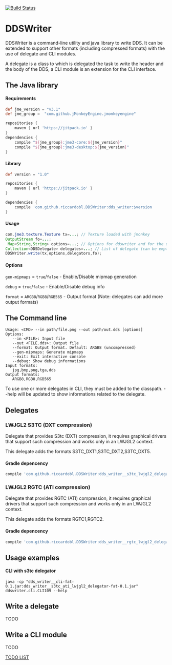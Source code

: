 [![Build Status](https://travis-ci.org/riccardobl/DDSWriter.svg?branch=master)](https://travis-ci.org/riccardobl/DDSWriter) 


# DDSWriter

DDSWriter is a command-line utility and java library to write DDS. 
It can be extended to support other formats (including compressed formats) with the use of delegate and CLI modules.

A delegate is a class to which is delegated the task to write the header and the body of the DDS, a CLI module is an extension for the CLI interface.


## The Java library
#### Requirements
````gradle
def jme_version = "v3.1"
def jme_group =  "com.github.jMonkeyEngine.jmonkeyengine"

repositories {
    maven { url 'https://jitpack.io' }
}
dependencies {
	compile "${jme_group}:jme3-core:${jme_version}"
	compile "${jme_group}:jme3-desktop:${jme_version}"
}
````

#### Library
````gradle
def version = "1.0"

repositories {
    maven { url 'https://jitpack.io' }
}

dependencies {
    compile 'com.github.riccardobl.DDSWriter:dds_writer:$version
}

````

#### Usage
```java
com.jme3.texture.Texture tx=...; // Texture loaded with jmonkey
OutputStream fo=...; 
 Map<String,String> options=...; // Options for ddswriter and for the delegates
Collection<DDSDelegate> delegates=...; // List of delegate (can be empty) 
DDSWriter.write(tx,options,delegators,fo);
```

#### Options
```gen-mipmaps``` = ```true```/```false``` - Enable/Disable mipmap generation

```debug``` = ```true```/```false``` - Enable/Disable debug info

```format``` = ```ARGB8```/```RGB8```/```RGB565``` - Output format (Note: delegates can add more output formats)

## The Command line
```
Usage: <CMD> --in path/file.png --out path/out.dds [options]
Options: 
   --in <FILE>: Input file
   --out <FILE.dds>: Output file
   --format: Output format. Default: ARGB8 (uncompressed)
   --gen-mipmaps: Generate mipmaps
   --exit: Exit interactive console
   --debug: Show debug informations
Input formats:
   jpg,bmp,png,tga,dds
Output formats:
   ARGB8,RGB8,RGB565
```

To use one or more delegates in CLI, they must be added to the classpath. 
--help will be updated to show informations related to the delegate.


## Delegates

### LWJGL2 S3TC (DXT compression)
Delegate that provides S3tc (DXT) compression, it requires graphical drivers that support such compression and works only in an LWJGL2 context.

This delegate adds the formats S3TC_DXT1,S3TC_DXT2,S3TC_DXT5.
#### Gradle depencency
```gradle
compile 'com.github.riccardobl.DDSWriter:dds_writer__s3tc_lwjgl2_delegate:$version'
```


### LWJGL2 RGTC (ATI compression)
Delegate that provides RGTC (ATI) compression, it requires graphical drivers that support such compression and works only in an LWJGL2 context.

This delegate adds the formats RGTC1,RGTC2.
#### Gradle depencency
```gradle
compile 'com.github.riccardobl.DDSWriter:dds_writer__rgtc_lwjgl2_delegate:$version'
```

## Usage examples

#### CLI with s3tc delegator
```
java -cp "dds_writer__cli-fat-0.1.jar:dds_writer__s3tc_ati_lwjgl2_delegator-fat-0.1.jar"  ddswriter.cli.CLI109 --help
```


## Write a delegate
TODO

## Write a CLI module
TODO

[TODO LIST](TODO.md)

